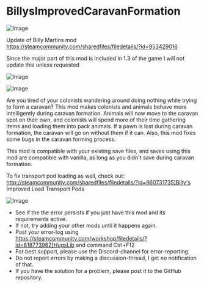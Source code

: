 # BillysImprovedCaravanFormation

![Image](https://i.imgur.com/WAEzk68.png)

Update of Billy Martins mod
https://steamcommunity.com/sharedfiles/filedetails/?id=953429016

Since the major part of this mod is included in 1.3 of the game I will not update this unless requested

![Image](https://i.imgur.com/7Gzt3Rg.png)

	
![Image](https://i.imgur.com/NOW7jU1.png)


Are you tired of your colonists wandering around doing nothing while trying to form a caravan? This mod makes colonists and animals behave more intelligently during caravan formation. Animals will now move to the caravan spot on their own, and colonists will spend more of their time gathering items and loading them into pack animals. If a pawn is lost during caravan formation, the caravan will go on without them if it can. Also, this mod fixes some bugs in the caravan forming process.

This mod is compatible with your existing save files, and saves using this mod are compatible with vanilla, as long as you didn't save during caravan formation.

To fix transport pod loading as well, check out: http://steamcommunity.com/sharedfiles/filedetails/?id=960731735]Billy's Improved Load Transport Pods


![Image](https://i.imgur.com/PwoNOj4.png)



-  See if the the error persists if you just have this mod and its requirements active.
-  If not, try adding your other mods until it happens again.
-  Post your error-log using https://steamcommunity.com/workshop/filedetails/?id=818773962]HugsLib and command Ctrl+F12
-  For best support, please use the Discord-channel for error-reporting.
-  Do not report errors by making a discussion-thread, I get no notification of that.
-  If you have the solution for a problem, please post it to the GitHub repository.


